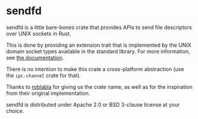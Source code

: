 # sendfd

sendfd is a little bare-bones crate that provides APIs to send file descriptors over UNIX sockets in
Rust.

This is done by providing an extension trait that is implemented by the UNIX domain socket types
available in the standard library. For more information, see [the documentation].

There is no intention to make this crate a cross-platform abstraction (use the `ipc-channel` crate
for that).

Thanks to [roblabla] for giving us the crate name, as well as for the inspiration
from their original implementation.

sendfd is distributed under Apache 2.0 or BSD 3-clause license at your choice.

[the documentation]: https://docs.rs/sendfd
[roblabla]: https://github.com/roblabla
